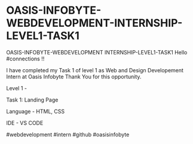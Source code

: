 # OASIS-INFOBYTE-WEBDEVELOPMENT-INTERNSHIP-LEVEL1-TASK1
OASIS-INFOBYTE-WEBDEVELOPMENT INTERNSHIP-LEVEL1-TASK1
Hello #connections !!

I have completed my Task 1 of level 1 as Web and Design Developement Intern at Oasis Infobyte Thank You for this opportunity.

Level 1 -

Task 1: Landing Page

Language - HTML, CSS

IDE - VS CODE


#webdevelopment #intern #github #oasisinfobyte
